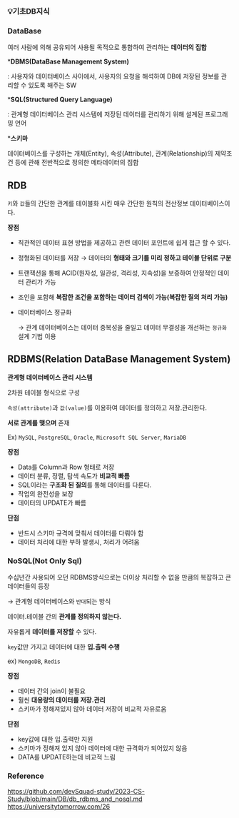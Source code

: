 ### 💡기초DB지식

### DataBase

여러 사람에 의해 공유되어 사용될 목적으로 통합하여 관리하는 **데이터의 집합**

***DBMS(DataBase Management System)**

: 사용자와 데이터베이스 사이에서, 사용자의 요청을 해석하여 DB에 저장된 정보를 관리할 수 있도록 해주는 SW

***SQL(Structured Query Language)**

: 관계형 데이터베이스 관리 시스템에 저장된 데이터를 관리하기 위해 설계된 프로그래밍 언어

***스키마**

데이터베이스를 구성하는 개체(Entity), 속성(Attribute), 관계(Relationship)의 제약조건 등에 관해 전반적으로 정의한 메타데이터의 집합

## RDB

`키`와 `값`들의 간단한 관계를 테이블화 시킨 매우 간단한 원칙의 전산정보 데이터베이스이다.

**장점**

- 직관적인 데이터 표현 방법을 제공하고 관련 데이터 포인트에 쉽게 접근 할 수 있다.
- 정형화된 데이터를 저장 → 데이터의 **형태와 크기를 미리 정하고 테이블 단위로 구분**
- 트랜잭션을 통해 ACID(원자성, 일관성, 격리성, 지속성)을 보증하여 안정적인 데이터 관리가 가능
- 조인을 포함해 **복잡한 조건을 포함하는 데이터 검색이 가능(복잡한 질의 처리 가능)**
- 데이터베이스 정규화
    
    → 관계 데이터베이스는 데이터 중복성을 줄일고 데이터 무결성을 개선하는 `정규화`설계 기법 이용
    

## RDBMS(Relation **DataBase Management System)**

**관계형 데이터베이스 관리 시스템**

2차원 테이블 형식으로 구성

`속성(attribute)`과 `값(value)`를 이용하여 데이터를 정의하고 저장.관리한다.

**서로 관계를 맺으며** 존재

Ex) `MySQL`, `PostgreSQL`, `Oracle`, `Microsoft SQL Server`, `MariaDB`

**장점**

- Data를 Column과 Row 형태로 저장
- 데이터 분류, 정렬, 탐색 속도가 **비교적 빠름**
- SQL이라는 **구조화 된 질의**를 통해 데이터를 다룬다.
- 작업의 완전성을 보장
- 데이터의 UPDATE가 빠름

**단점**

- 반드시 스키마 규격에 맞춰서 데이터를 다뤄야 함
- 데이터 처리에 대한 부하 발생시, 처리가 어려움

### NoSQL(Not Only Sql)

수십년간 사용되어 오던 RDBMS방식으로는 더이상 처리할 수 없을 만큼의 복잡하고 큰 데이터들의 등장

→ 관계형 데이터베이스와 `반대`되는 방식

데이터.테이블 간의 **관계를 정의하지 않는다.**

자유롭게 **데이터를 저장할** 수 있다.

`key`값만 가지고 데이터에 대한 **입.출력 수행**

ex) `MongoDB`, `Redis`

**장점**

- 데이터 간의 join이 불필요
- 훨씬 **대용량의 데이터를 저장.관리**
- 스키마가 정해져있지 않아 데이터 저장이 비교적 자유로움

**단점**

- key값에 대한 입.출력만 지원
- 스키마가 정해져 있지 않아 데이터에 대한 규격화가 되어있지 않음
- DATA를 UPDATE하는데 비교적 느림

### Reference
https://github.com/devSquad-study/2023-CS-Study/blob/main/DB/db_rdbms_and_nosql.md
https://universitytomorrow.com/26
